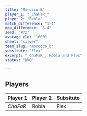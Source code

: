 ```yaml
---
title: "Morocco B"
player_1: "_ChaFaR_"
player_2: "Robla"
match_difference: "1-1"
map_difference: "3-4"
seed: "#72"
average_elo: "1600"
sheet: "silver"
team_slug: "morocco_b"
subsitute: "Flex"
excerpt: "_ChaFaR_, Robla and Flex"
status: "DNQ"

---
```

## Players

| Player 1 | Player 2 | Subsitute |
| -- | -- | -- |
| _ChaFaR_ | Robla | Flex |
